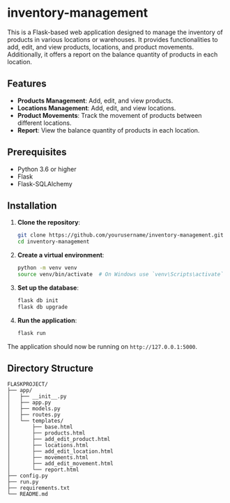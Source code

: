 # inventory-management

This is a Flask-based web application designed to manage the inventory of products in various locations or warehouses. It provides functionalities to add, edit, and view products, locations, and product movements. Additionally, it offers a report on the balance quantity of products in each location.

## Features

- **Products Management**: Add, edit, and view products.
- **Locations Management**: Add, edit, and view locations.
- **Product Movements**: Track the movement of products between different locations.
- **Report**: View the balance quantity of products in each location.

## Prerequisites

- Python 3.6 or higher
- Flask
- Flask-SQLAlchemy

## Installation

1. **Clone the repository**:
    ```sh
    git clone https://github.com/yourusername/inventory-management.git
    cd inventory-management
    ```

2. **Create a virtual environment**:
    ```sh
    python -m venv venv
    source venv/bin/activate  # On Windows use `venv\Scripts\activate`
    ```

3. **Set up the database**:
    ```sh
    flask db init
    flask db upgrade
    ```

4. **Run the application**:
    ```sh
    flask run
    ```

The application should now be running on `http://127.0.0.1:5000`.

## Directory Structure

```plaintext
FLASKPROJECT/
├── app/
│   ├── __init__.py
│   ├── app.py
│   ├── models.py
│   ├── routes.py
│   └── templates/
│       ├── base.html
│       ├── products.html
│       ├── add_edit_product.html
│       ├── locations.html
│       ├── add_edit_location.html
│       ├── movements.html
│       ├── add_edit_movement.html
│       └── report.html
├── config.py
├── run.py
├── requirements.txt
└── README.md
